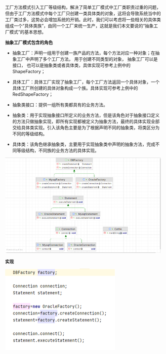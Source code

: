 工厂方法模式引入工厂等级结构，解决了简单工厂模式中工厂类职责过重的问题，但由于工厂方法模式中每个工厂只创建一类具体类的对象，这将会导致系统当中的工厂类过多，这势必会增加系统的开销。此时，我们可以考虑将一些相关的具体类组成一个“具体类族”，由同一个工厂来统一生产，这就是我们本文要说的“抽象工厂模式”的基本思想。


**抽象工厂模式包含的角色**

- 抽象工厂：声明一组用于创建一族产品的方法，每个方法对应一种对象；在抽象工厂中声明了多个工厂方法， 用于创建不同类型的对象， 抽象工厂可以是接口， 也可以是抽象类或者具体类，具体实现可参考上例中的ShapeFactory；

- 具体工厂：具体工厂实现了抽象工厂，每个工厂方法返回一个具体对象，一个具体工厂所创建的具体对象构成一个族。具体实现可参考上例中的RedShapeFactory；

- 抽象类接口：提供一组所有类都具有的业务方法。

- 抽象类：用于实现抽象接口所定义的业务方法，但是该角色对于抽象接口定义的方法只做抽象实现，即所有实现都被定义为抽象方法，最终的具体实现全部交给具体类实现。引入该角色主要是为了根据声明不同的抽象类，将类区分为不同的等级结构。

- 具体类：该角色继承抽象类，主要用于实现抽象类中声明的抽象方法，完成不同等级结构，不同族的业务方法的具体实现。

![2-设计模式-创建型-抽象工厂-1.png](img/2-设计模式-创建型-抽象工厂-1.png)

**实现**

![2-设计模式-创建型-抽象工厂-2.png](img/2-设计模式-创建型-抽象工厂-2.png)